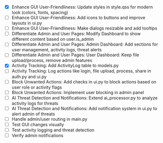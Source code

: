 - [x] Enhance GUI User-Friendliness: Update styles in style.qss for modern look (colors, fonts, spacing)
- [ ] Enhance GUI User-Friendliness: Add icons to buttons and improve layouts in ui.py
- [ ] Enhance GUI User-Friendliness: Make dialogs resizable and add tooltips
- [ ] Differentiate Admin and User Pages: Modify Dashboard to show different content based on user.is_admin
- [ ] Differentiate Admin and User Pages: Admin Dashboard: Add sections for user management, activity logs, threat alerts
- [ ] Differentiate Admin and User Pages: User Dashboard: Keep file upload/process, remove admin features
- [x] Activity Tracking: Add ActivityLog table to models.py
- [ ] Activity Tracking: Log actions like login, file upload, process, share in auth.py and ui.py
- [ ] Block Unwanted Actions: Add checks in ui.py to block actions based on user role or activity flags
- [ ] Block Unwanted Actions: Implement user blocking in admin panel
- [ ] AI Threat Detection and Notifications: Extend ai_processor.py to analyze activity logs for threats
- [ ] AI Threat Detection and Notifications: Add notification system in ui.py to alert admin of threats
- [ ] Handle admin/user routing in main.py
- [ ] Test GUI changes visually
- [ ] Test activity logging and threat detection
- [ ] Verify admin notifications
